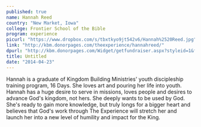 ```yaml
---
published: true
name: Hannah Reed
country: "New Market, Iowa"
college: Frontier School of the Bible
program: experience
picurl: "https://www.dropbox.com/s/tbxtkyo9jt542v6/Hannah%2520Reed.jpg"
link: "http://kbm.donorpages.com/theexperience/hannahreed/"
dpurl: "http://kbm.donorpages.com/Widget/getfundraiser.aspx?styleid=1&fid=7c891c23-fa96-4ce6-8acf-e43a8b34ad30&pageId=476&did=9e6e189d-1066-4f69-bed1-bf32a5ec586f&type=indiv"
title: Untitled
date: "2014-04-23"
---
```


Hannah is a graduate of Kingdom Building Ministries' youth discipleship training program, 16 Days. She loves art and pouring her life into youth. Hannah has a huge desire to serve in missions, loves people and desires to advance God's kingdom, not hers. She deeply wants to be used by God. She's ready to gain more knowledge, but truly longs for a bigger heart and believes that God's work through The Experience will stretch her and launch her into a new level of humility and impact for the King.

